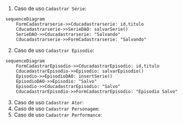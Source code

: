 
1. Caso de uso `Cadastrar Série`:

```mermaid
sequenceDiagram
    FormCadastrarserie->>Cducadastrarserie: id,titulo
    Cducadastrarserie->>SerieDAO: salvarSerie()
    SerieDAO->>Cducadastrarserie: "Salvando"
    Cducadastrarserie->>FormCadastrarserie: "Salvando"
```

2. Caso de uso `Cadastrar Episodio`:
```mermaid
sequenceDiagram
    FormCadastrarEpisodio->>CducadastrarEpisodio: id,titulo
    CducadastrarEpisodio->>Episodio: salvarEpisodio()
    Episodio->>EpisodioDAO: insertSerie()
    EpisodioDAO->>Episodio: "Salvo"
    Episodio->>CducadastrarEpisodio: "Salvo"
    CducadastrarEpisodio->>FormCadastrarEpisodio: "Episodio Salvo"
```

3. Caso de uso `Cadastrar Ator`:
4. Caso de uso `Cadastrar Personagem`:
5. Caso de uso `Cadastrar Performance`:
